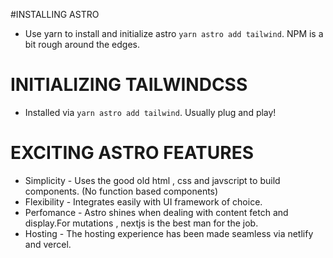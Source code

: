 
#INSTALLING ASTRO
- Use yarn to install and initialize astro `yarn astro add tailwind`. NPM is a bit rough around the edges.

# INITIALIZING TAILWINDCSS
- Installed via `yarn astro add tailwind`. Usually plug and play!

# EXCITING ASTRO FEATURES
- Simplicity - Uses the good old html , css  and javscript to build components. (No function based components)
- Flexibility - Integrates easily with UI framework of choice.
- Perfomance - Astro shines when dealing with content fetch and display.For mutations , nextjs is the best man for the job.
- Hosting - The hosting experience has been made seamless via netlify and vercel.


